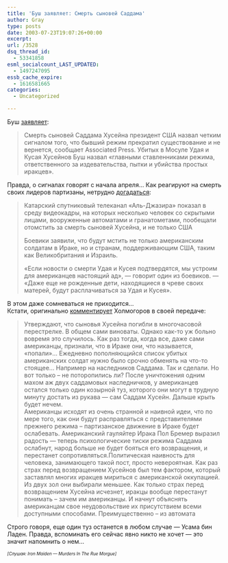 ```yaml
---
title: 'Буш заявляет: Смерть сыновей Саддама'
author: Gray
type: posts
date: 2003-07-23T19:07:26+00:00
excerpt:
url: /3528
dsq_thread_id:
  - 53341858
esml_socialcount_LAST_UPDATED:
  - 1497247095
essb_cache_expire:
  - 1616581665
categories:
  - Uncategorized

---
```








Буш <a href="http://lenta.ru/iraq/2003/07/23/bush/" target="_blank">заявляет</a>:

> Смерть сыновей Саддама Хусейна президент США назвал четким сигналом того, что бывший режим прекратил существование и не вернется, сообщает Associated Press. Убитых в Мосуле Удая и Кусая Хусейнов Буш назвал &#171;главными ставленниками режима, ответственного за издевательства, пытки и убийства простых иракцев&#187;.

Правда, о сигналах говорят с начала апреля&#8230; Как реагируют на смерть своих лидеров партизаны, нетрудно <a href="http://www.obozrevatel.com.ua/news/90880.html" target="_blank">догадаться</a>:

> Катарский спутниковый телеканал &#171;Аль-Джазира&#187; показал в среду видеокадры, на которых несколько человек со скрытыми лицами, вооруженные автоматами и гранатометами, пообещали отомстить за смерть сыновей Хусейна, и не только США
> 
> Боевики заявили, что будут мстить не только американским солдатам в Ираке, но и странам, поддерживающим США, таким как Великобритания и Израиль.
> 
> &#171;Если новости о смерти Удaя и Кусея подтвердятся, мы устроим для американцев настоящий ад&#187;, &#8212; говорит один из боевиков. &#8212; &#171;Даже еще не рожденные дети, находящиеся в чреве своих матерей, будут расплачиваться за Удая и Кусея&#187;.

В этом даже сомневаться не приходится&#8230;  
Кстати, оригинально <a href="http://www.livejournal.com/users/holmogor/454103.html#cutid1" target="_blank">комментирует</a> Холмогоров в своей передаче:

> Утверждают, что сыновья Хусейна погибли в многочасовой перестрелке. В общем сами виноваты. Однако как-то уж больно вовремя это случилось. Как раз тогда, когда все, даже сами американцы, признали, что в Ираке они, что называется, &laquo;попали&raquo;&#8230; Ежедневно пополняющийся список убитых американских солдат нужно было срочно обменять на что-то стоящее&#8230; Например на наследников Саддама. Так и сделали. Но вот только &#8211; не поторопились ли? После уничтожения одним махом аж двух саддамовых наследничков, у американцев остался только один козырной туз, которого они могут в трудную минуту достать из рукава &#8212; сам Саддам Хусейн. Дальше крыть будет нечем.  
> Американцы исходят из очень странной и наивной идеи, что по мере того, как они будут расправляться с представителями прежнего режима &#8211; партизанское движение в Ираке будет ослабевать. Американский гауляйтер Ирака Пол Бремер выразил радость &#8212; теперь психологические тиски режима Саддама ослабнут, народ больше не будет бояться его возвращения, и перестанет сопротивляться.Политическая наивность для человека, занимающего такой пост, просто невероятная. Как раз страх перед возвращением Хусейнов был тем фактором, который заставлял многих иракцев мириться с американской оккупацией.  
> Из двух зол они выбирали меньшее. Как только страх перед возвращением Хусейна исчезнет, иракцы вообще перестанут понимать &#8211; зачем им американцы. И начнут объяснять американцам свое неудовольствие их присутствием всеми доступными способами. Преимущественно &#8211; из автомата

Строго говоря, еще один туз останется в любом случае &#8212; Усама бин Ладен. Правда, вспоминать его сейчас явно никто не хочет &#8212; это значит напомнить о нем&#8230;

_<font size="1">[Слушая: Iron Maiden &#8212; Murders In The Rue Morgue]</font>_